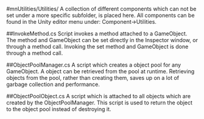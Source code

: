 #mnUtilities/Utilities/
A collection of different components which can not be set under a more specific subfolder, is placed here.
All components can be found in the Unity editor menu under: Component->Utilities.

##InvokeMethod.cs
Script invokes a method attached to a GameObject.
The method and GameObject can be set directly in the Inspector window, or through a method call.
Invoking the set method and GameObject is done through a method call.

##ObjectPoolManager.cs
A script which creates a object pool for any GameObject. A object can be retrieved from the pool at runtime.
Retrieving objects from the pool, rather than creating them, saves up on a lot of garbage collection and performance.

##ObjectPoolObject.cs
A script which is attached to all objects which are created by the ObjectPoolManager.
This script is used to return the object to the object pool instead of destroying it.
